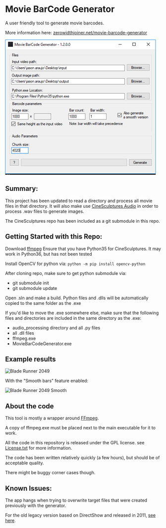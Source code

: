 # Movie BarCode Generator

A user friendly tool to generate movie barcodes.

More information here: [zerowidthjoiner.net/movie-barcode-generator](https://zerowidthjoiner.net/movie-barcode-generator)

![GUI](readme-images/gui.png)

## Summary: 

This project has been updated to read a directory and process all movie files in that directory.
It will also make use [CineSculptures Audio](https://github.com/zombience/CineSculptures_Audio) in order to process .wav files to generate images. 

The CineSculptures repo has been included as a git submodule in this repo. 

## Getting Started with this Repo: 
Download [ffmpeg](http://ffmpeg.org)
Ensure that you have Python35 for CineSculptures. It may work in Python36, but has not been tested

Install OpenCV for python via: `python -m pip install opencv-python`

After cloning repo, make sure to get python submodule via:
* git submodule init
* git submodule update

Open .sln and make a build.
Python files and .dlls will be automatically copied to the same folder as the .exe

If you'd like to move the .exe somewhere else, make sure that the following files and directories are included in the same directory as the .exe:
* audio_processing directory and all .py files 
* all .dll files
* ffmpeg.exe
* MovieBarCodeGenerator.exe


## Example results

![Blade Runner 2049](readme-images/blade_runner_1000.jpg)

With the "Smooth bars" feature enabled:

![Blade Runner 2049 Smooth](readme-images/blade_runner_1000_smooth.png)

## About the code

This tool is mostly a wrapper around [FFmpeg](http://ffmpeg.org/).

A copy of ffmpeg.exe must be placed next to the main executable for it to work.

All the code in this repository is released under the GPL license. see [License.txt](License.txt) for more information.

The code has been written relatively quickly (a few hours), but should be of acceptable quality.

There might be buggy corner cases though.

## Known Issues:
The app hangs when trying to overwrite target files that were created previously with the generator. 


For the old legacy version based on DirectShow and released in 2011, [see here](https://github.com/mlaily/MovieBarCodeGenerator-Legacy).
